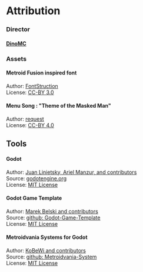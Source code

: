 # Attribution

### Director
#### [DinoMC](https://dinomc.itch.io/)  


### Assets
  
#### Metroid Fusion inspired font
Author: [FontStruction](https://fontstruct.com/fontstructions/show/2393436)  
License: [CC-BY 3.0](http://creativecommons.org/licenses/by/3.0/)

#### Menu Song : "Theme of the Masked Man"
Author: [request](https://opengameart.org/users/request)  
License: [CC-BY 4.0](http://creativecommons.org/licenses/by/4.0/)

## Tools

#### Godot
Author: [Juan Linietsky, Ariel Manzur, and contributors](https://godotengine.org/contact)  
Source: [godotengine.org](https://godotengine.org/)  
License: [MIT License](https://github.com/godotengine/godot/blob/master/LICENSE.txt) 

#### Godot Game Template
Author: [Marek Belski and contributors](https://github.com/Maaack/Godot-Game-Template/graphs/contributors)  
Source: [github: Godot-Game-Template](https://github.com/Maaack/Godot-Game-Template)  
License: [MIT License](LICENSE.txt)  

#### Metroidvania Systems for Godot
Author: [KoBeWi and contributors](https://github.com/KoBeWi/Metroidvania-System/graphs/contributors)  
Source: [github: Metroidvania-System](https://github.com/KoBeWi/Metroidvania-System)  
License: [MIT License](LICENSE.txt)  
